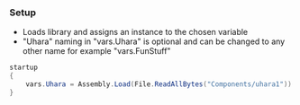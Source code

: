 ### Setup
- Loads library and assigns an instance to the chosen variable
- "Uhara" naming in "vars.Uhara" is optional and can be changed to any other name for example "vars.FunStuff"
```c#
startup
{
    vars.Uhara = Assembly.Load(File.ReadAllBytes("Components/uhara1")).CreateInstance("Main");
}
```
